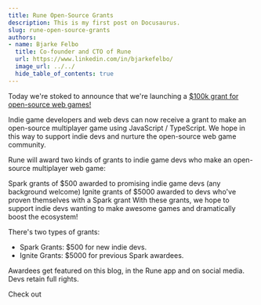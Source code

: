 ```yaml
---
title: Rune Open-Source Grants
description: This is my first post on Docusaurus.
slug: rune-open-source-grants
authors:
- name: Bjarke Felbo
  title: Co-founder and CTO of Rune
  url: https://www.linkedin.com/in/bjarkefelbo/
  image_url: ../../
  hide_table_of_contents: true
---
```


Today we're stoked to announce that we're launching a [$100k grant for open-source web games!](https://github.com/rune/rune-multiplayer-web-games/open-source-grant)

Indie game developers and web devs can now receive a grant to make an open-source multiplayer game using JavaScript / TypeScript. We hope in this way to support indie devs and nurture the open-source web game community.

Rune will award two kinds of grants to indie game devs who make an open-source multiplayer web game:

Spark grants of $500 awarded to promising indie game devs (any background welcome)
Ignite grants of $5000 awarded to devs who've proven themselves with a Spark grant
With these grants, we hope to support indie devs wanting to make awesome games and dramatically boost the ecosystem!


There's two types of grants:
- Spark Grants: $500 for new indie devs.
- Ignite Grants: $5000 for previous Spark awardees.

Awardees get featured on this blog, in the Rune app and on social media. Devs retain full rights.

Check out 